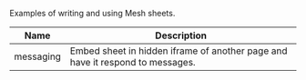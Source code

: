 Examples of writing and using Mesh sheets.

| Name      | Description                                                                   |
| --------- | ----------------------------------------------------------------------------- |
| messaging | Embed sheet in hidden iframe of another page and have it respond to messages. |